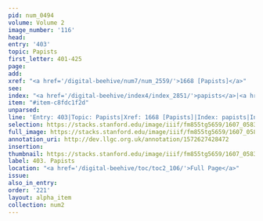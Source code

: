 ```yaml
---
pid: num_0494
volume: Volume 2
image_number: '116'
head:
entry: '403'
topic: Papists
first_letter: 401-425
page:
add:
xref: "<a href='/digital-beehive/num7/num_2559/'>1668 [Papists]</a>"
see:
index: "<a href='/digital-beehive/index4/index_2851/'>papists</a>|<a href='/digital-beehive/index4/index_3051/'>popery</a>"
item: "#item-c8fdc1f2d"
unparsed:
line: 'Entry: 403|Topic: Papists|Xref: 1668 [Papists]|Index: papists|Index: popery|#item-c8fdc1f2d'
selection: https://stacks.stanford.edu/image/iiif/fm855tg5659/1607_0583/914,1540,2870,863/full/0/default.jpg
full_image: https://stacks.stanford.edu/image/iiif/fm855tg5659/1607_0583/full/full/0/default.jpg
annotation_uri: http://dev.llgc.org.uk/annotation/1572627428472
insertion:
thumbnail: https://stacks.stanford.edu/image/iiif/fm855tg5659/1607_0583/914,1540,600,180/250,/0/default.jpg
label: 403. Papists
location: "<a href='/digital-beehive/toc/toc2_106/'>Full Page</a>"
issue:
also_in_entry:
order: '221'
layout: alpha_item
collection: num2
---
```

